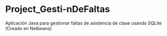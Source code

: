 # Project_Gesti-nDeFaltas
Aplicación Java para gestionar faltas de asistencia de clase usando SQLite (Creado en Netbeans)
